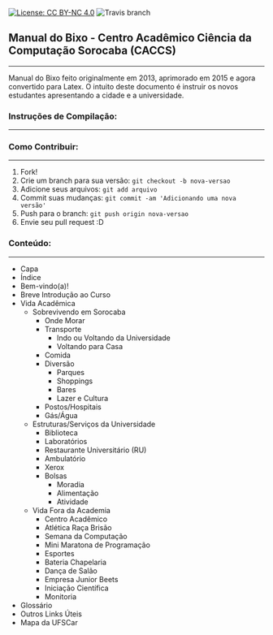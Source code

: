 [![License: CC BY-NC 4.0](https://i.creativecommons.org/l/by-sa/4.0/80x15.png)](http://creativecommons.org/licenses/by-sa/4.0/) ![Travis branch](https://travis-ci.org/caccs/Manual-do-Bixo.svg?branch=master)
## Manual do Bixo - Centro Acadêmico Ciência da Computação Sorocaba (CACCS)
---
Manual do Bixo feito originalmente em 2013, aprimorado em 2015 e agora convertido para Latex. O intuito deste documento é instruir os novos estudantes apresentando a cidade e a universidade.

### Instruções de Compilação:
---


### Como Contribuir:
---
1. Fork!
2. Crie um branch para sua versão: `git checkout -b nova-versao`
3. Adicione seus arquivos: `git add arquivo`
4. Commit suas mudanças: `git commit -am 'Adicionando uma nova versão'`
5. Push para o branch: `git push origin nova-versao`
6. Envie seu pull request :D

### Conteúdo:
---
- Capa
- Índice
- Bem-vindo(a)!
- Breve Introdução ao Curso
- Vida Acadêmica
    - Sobrevivendo em Sorocaba
        - Onde Morar
        - Transporte
            - Indo ou Voltando da Universidade
            - Voltando para Casa
        - Comida
        - Diversão
            - Parques
            - Shoppings
            - Bares
            - Lazer e Cultura
        - Postos/Hospitais
        - Gás/Água
    - Estruturas/Serviços da Universidade
        - Biblioteca
        - Laboratórios
        - Restaurante Universitário (RU)
        - Ambulatório
        - Xerox
        - Bolsas
            - Moradia
            - Alimentação
            - Atividade
    - Vida Fora da Academia
        - Centro Acadêmico
        - Atlética Raça Brisão
        - Semana da Computação
        - Mini Maratona de Programação
        - Esportes
        - Bateria Chapelaria
        - Dança de Salão
        - Empresa Junior Beets
        - Iniciação Científica
        - Monitoria
- Glossário
- Outros Links Úteis
- Mapa da UFSCar



